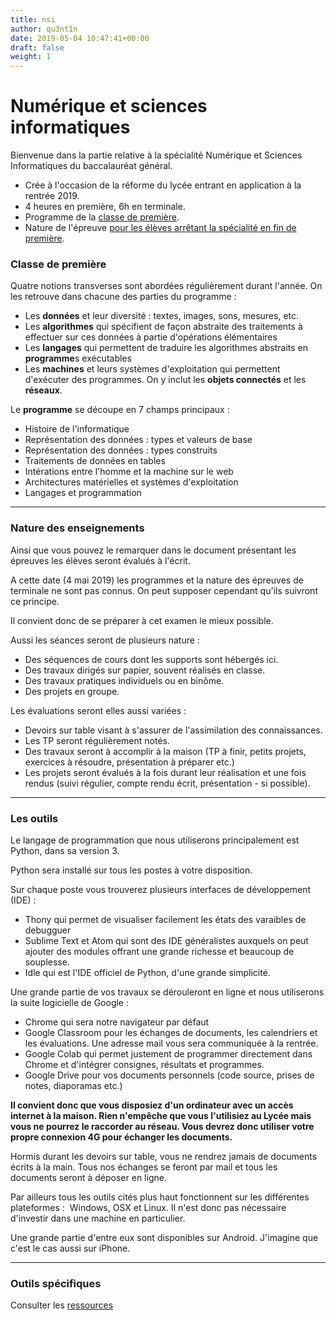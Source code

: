 ```yaml
---
title: nsi
author: qu3nt1n
date: 2019-05-04 10:47:41+00:00
draft: false
weight: 1
---
```


# Numérique et sciences informatiques


Bienvenue dans la partie relative à la spécialité Numérique et Sciences Informatiques du baccalauréat général.



* Crée à l'occasion de la réforme du lycée entrant en application à la rentrée 2019.
* 4 heures en première, 6h en terminale.
* Programme de la [classe de première](http://cache.media.education.gouv.fr/file/CSP/41/2/1e_Numerique_et_sciences_informatiques_Specialite_Voie_G_1025412.pdf).
* Nature de l'épreuve [pour les élèves arrêtant la spécialité en fin de première](http://cache.media.eduscol.education.fr/file/Bac2021/68/1/NDS_Spe_Fin_1ere_voie_generale_1103681.pdf).






### Classe de première




Quatre notions transverses sont abordées régulièrement durant l'année. On les retrouve dans chacune des parties du programme :



* Les **données** et leur diversité : textes, images, sons, mesures, etc.
* Les **algorithmes** qui spécifient de façon abstraite des traitements à effectuer sur ces données à partie d'opérations élémentaires
* Les **langages** qui permettent de traduire les algorithmes abstraits en **programme**s exécutables
* Les **machines** et leurs systèmes d'exploitation qui permettent d'exécuter des programmes. On y inclut les **objets connectés** et les **réseaux**.

Le **programme** se découpe en 7 champs principaux :



* Histoire de l'informatique
* Représentation des données : types et valeurs de base
* Représentation des données : types construits
* Traitements de données en tables
* Intérations entre l'homme et la machine sur le web
* Architectures matérielles et systèmes d'exploitation
* Langages et programmation




* * *





### Nature des enseignements


Ainsi que vous pouvez le remarquer dans le document présentant les épreuves les élèves seront évalués à l'écrit.

A cette date (4 mai 2019) les programmes et la nature des épreuves de terminale ne sont pas connus. On peut supposer cependant qu'ils suivront ce principe.

Il convient donc de se préparer à cet examen le mieux possible.

Aussi les séances seront de plusieurs nature :

* Des séquences de cours dont les supports sont hébergés ici.
* Des travaux dirigés sur papier, souvent réalisés en classe.
* Des travaux pratiques individuels ou en binôme.
* Des projets en groupe.

Les évaluations seront elles aussi variées :

* Devoirs sur table visant à s'assurer de l'assimilation des connaissances.
* Les TP seront régulièrement notés.
* Des travaux seront à accomplir à la maison (TP à finir, petits projets, exercices à résoudre, présentation à préparer etc.)
* Les projets seront évalués à la fois durant leur réalisation et une fois rendus (suivi régulier, compte rendu écrit, présentation - si possible).




* * *





### Les outils


Le langage de programmation que nous utiliserons principalement est Python, dans sa version 3.

Python sera installé sur tous les postes à votre disposition.

Sur chaque poste vous trouverez plusieurs interfaces de développement (IDE) :



* Thony qui permet de visualiser facilement les états des varaibles de debugguer
* Sublime Text et Atom qui sont des IDE généralistes auxquels on peut ajouter des modules offrant une grande richesse et beaucoup de souplesse.
* Idle qui est l'IDE officiel de Python, d'une grande simplicité.

Une grande partie de vos travaux se dérouleront en ligne et nous utiliserons la suite logicielle de Google :

* Chrome qui sera notre navigateur par défaut
* Google Classroom pour les échanges de documents, les calendriers et les évaluations. Une adresse mail vous sera communiquée à la rentrée.
* Google Colab qui permet justement de programmer directement dans Chrome et d'intégrer consignes, résultats et programmes.
* Google Drive pour vos documents personnels (code source, prises de notes, diaporamas etc.)

**Il convient donc que vous disposiez d'un ordinateur avec un accès internet à la maison. Rien n'empêche que vous l'utilisiez au Lycée mais vous ne pourrez le raccorder au réseau. Vous devrez donc utiliser votre propre connexion 4G pour échanger les documents.**

Hormis durant les devoirs sur table, vous ne rendrez jamais de documents écrits à la main. Tous nos échanges se feront par mail et tous les documents seront à déposer en ligne.



Par ailleurs tous les outils cités plus haut fonctionnent sur les différentes plateformes :  Windows, OSX et Linux. Il n'est donc pas nécessaire d'investir dans une machine en particulier.

Une grande partie d'entre eux sont disponibles sur Android. J'imagine que c'est le cas aussi sur iPhone.



* * *





### Outils spécifiques

Consulter les [ressources](../ressources)
